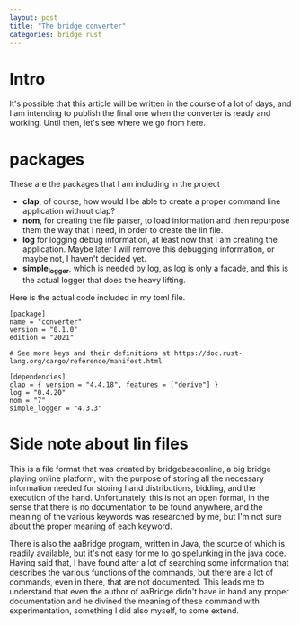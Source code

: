 ```yaml
---
layout: post
title: "The bridge converter"
categories: bridge rust
---
```



# Intro

It's possible that this article will be written in the course of a lot
of days, and I am intending to publish the final one when the
converter is ready and working. Until then, let's see where we go from
here.


# packages

These are the packages that I am including in the project

-   **clap**, of course, how would I be able to create a proper command line
    application without clap?
-   **nom**, for creating the file parser, to load information and then
    repurpose them the way that I need, in order to create the lin file.
-   **log** for logging debug information, at least now that I am creating
    the application. Maybe later I will remove this debugging
    information, or maybe not, I haven't decided yet.
-   **simple<sub>logger</sub>**, which is needed by log, as log is only a facade,
    and this is the actual logger that does the heavy lifting.

Here is the actual code included in my toml file.

    [package]
    name = "converter"
    version = "0.1.0"
    edition = "2021"
    
    # See more keys and their definitions at https://doc.rust-lang.org/cargo/reference/manifest.html
    
    [dependencies]
    clap = { version = "4.4.18", features = ["derive"] }
    log = "0.4.20"
    nom = "7"
    simple_logger = "4.3.3"


# Side note about lin files

This is a file format that was created by bridgebaseonline, a big
bridge playing online platform, with the purpose of storing all the
necessary information needed for storing hand distributions, bidding,
and the execution of the hand. Unfortunately, this is not an open
format, in the sense that there is no documentation to be found
anywhere, and the meaning of the various keywords was researched by
me, but I'm not sure about the proper meaning of each keyword.

There is also the aaBridge program, written in Java, the source of
which is readily available, but it's not easy for me to go spelunking
in the java code. Having said that, I have found after a lot of
searching some information that describes the various functions of the
commands, but there are a lot of commands, even in there, that are not
documented. This leads me to understand that even the author of
aaBridge didn't have in hand any proper documentation and he divined
the meaning of these command with experimentation, something I did
also myself, to some extend.

